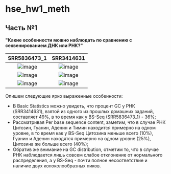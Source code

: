 # hse_hw1_meth

## Часть №1

__"Какие особенности можно наблюдать по сравнению с секвенированием ДНК или РНК?"__

| SRR5836473_1 | SRR3414631 |
| :---: | :---: |
|![image](https://user-images.githubusercontent.com/71905847/154557992-bdbebdfb-93de-43e0-9262-f996e9d20456.png)|![image](https://user-images.githubusercontent.com/71905847/154557874-e4ad06aa-39ef-439c-ad5a-a418a37b9b90.png)|
|![image](https://user-images.githubusercontent.com/71905847/154558228-ddc55579-4b98-4fde-9fdd-bbe3435356ab.png)|![image](https://user-images.githubusercontent.com/71905847/154558190-85401726-0080-40e1-a3b6-4b2e22e2f0c3.png)|
|![image](https://user-images.githubusercontent.com/71905847/154558564-0645c795-f285-4e65-b31c-6c4ebc39cc82.png)|![image](https://user-images.githubusercontent.com/71905847/154558589-975b7c40-f5bc-488f-9b75-981892e16688.png)|

Опишем следующие ярко выраженные особенности:
- В Basic Statistics можно увидеть, что процент GC у РНК (SRR3414631), взятой из одного из прошлых домашних заданий, составляет 49%, в то время как у BS-Seq (SRR5836473_1) - 36%;
- Рассматривая Per base sequence content, заметим, что в случае РНК Цитозин, Гуанин, Аденин и Тимин находится примерно на одном уровне, в то время как у BS-Seq Цитозина меньше всего (10%), Гуанин и Аденин находятся примерно на одном уровне (25%), Цитозина же больше всего (40%);
- Обратив же внимание на GC distribution, отметим то, что в случае РНК наблюдается лишь совсем слабое отклонение от нормального распределения, а у BS-Seq - почти полное несоответствие и наличие двух колоколообразных пиков.
